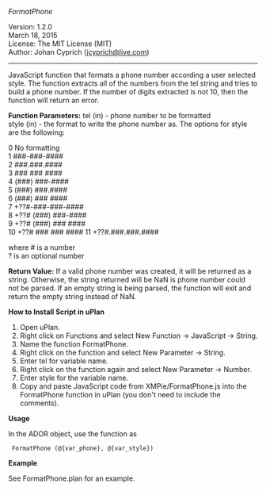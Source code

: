 *FormatPhone*

Version: 1.2.0<br />
March 18, 2015<br />
License: The MIT License (MIT)<br />
Author: Johan Cyprich (jcyprich@live.com)<br />

---

JavaScript function that formats a phone number according a user selected style. The function
extracts all of the numbers from the tel string and tries to build a phone number. If the
number of digits extracted is not 10, then the function will return an error.

**Function Parameters:**
tel (in) - phone number to be formatted<br />
style (in) - the format to write the phone number as. The options for style are the following:

0	No formatting<br />
1	###-###-####<br />
2	###.###.####<br />
3	### ### ####<br />
4	(###) ###-####<br />
5	(###) ###.####<br />
6	(###) ### ####<br />
7	+??#-###-###-####<br />
8	+??# (###) ###-####<br />
9	+??# (###) ### ####<br />
10	+??# ### ### ####
11  +??#.###.###.####

  where # is a number<br />
        ? is an optional number

**Return Value:**
If a valid phone number was created, it will be returned as a string. Otherwise,
the string returned will be NaN is phone number could not be parsed. If an empty string is
being parsed, the function will exit and return the empty string instead of NaN.


**How to Install Script in uPlan**

1. Open uPlan.<br />
2. Right click on Functions and select New Function -> JavaScript -> String.<br />
3. Name the function FormatPhone.<br />
4. Right click on the function and select New Parameter -> String.<br />
5. Enter tel for variable name.<br />
6. Right click on the function again and select New Parameter -> Number.<br />
7. Enter style for the variable name.<br />
8. Copy and paste JavaScript code from XMPie/FormatPhone.js into the FormatPhone function in uPlan (you don't need to include the comments).


**Usage**

In the ADOR object, use the function as

     FormatPhone (@{var_phone}, @{var_style})

	 
**Example**

See FormatPhone.plan for an example.
